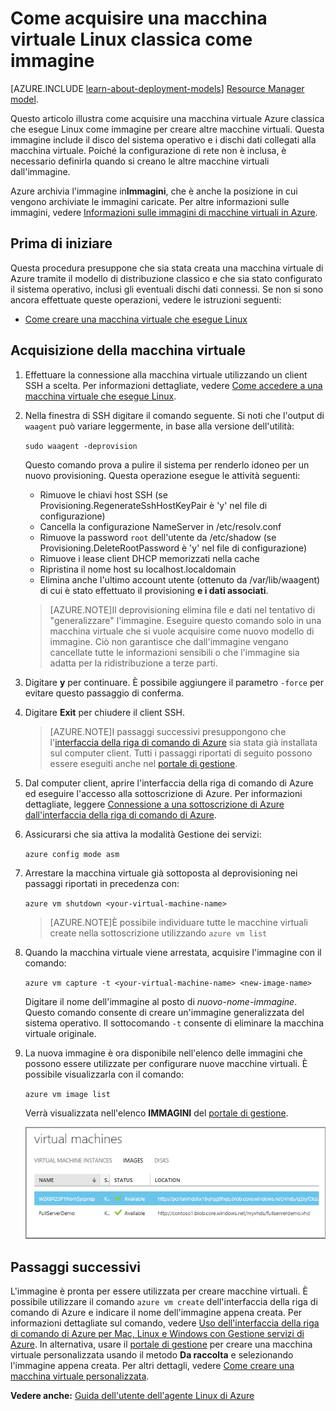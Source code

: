 <properties
	pageTitle="Acquisire un'immagine di una macchina virtuale Linux | Microsoft Azure"
	description="Informazioni su come acquisire un'immagine di una macchina virtuale di Azure basata su Linux creata con il modello di distribuzione classica."
	services="virtual-machines"
	documentationCenter=""
	authors="dsk-2015"
	manager="timlt"
	editor="tysonn"
	tags="azure-service-management"/>

<tags
	ms.service="virtual-machines"
	ms.workload="infrastructure-services"
	ms.tgt_pltfrm="vm-linux"
	ms.devlang="na"
	ms.topic="article"
	ms.date="10/14/2015"
	ms.author="dkshir"/>


# Come acquisire una macchina virtuale Linux classica come immagine

[AZURE.INCLUDE [learn-about-deployment-models](../../includes/learn-about-deployment-models-classic-include.md)] [Resource Manager model](virtual-machines-linux-capture-image-resource-manager.md).


Questo articolo illustra come acquisire una macchina virtuale Azure classica che esegue Linux come immagine per creare altre macchine virtuali. Questa immagine include il disco del sistema operativo e i dischi dati collegati alla macchina virtuale. Poiché la configurazione di rete non è inclusa, è necessario definirla quando si creano le altre macchine virtuali dall'immagine.

Azure archivia l'immagine in**Immagini**, che è anche la posizione in cui vengono archiviate le immagini caricate. Per altre informazioni sulle immagini, vedere [Informazioni sulle immagini di macchine virtuali in Azure][].

## Prima di iniziare

Questa procedura presuppone che sia stata creata una macchina virtuale di Azure tramite il modello di distribuzione classico e che sia stato configurato il sistema operativo, inclusi gli eventuali dischi dati connessi. Se non si sono ancora effettuate queste operazioni, vedere le istruzioni seguenti:

- [Come creare una macchina virtuale che esegue Linux][]


## Acquisizione della macchina virtuale

1. Effettuare la connessione alla macchina virtuale utilizzando un client SSH a scelta. Per informazioni dettagliate, vedere [Come accedere a una macchina virtuale che esegue Linux][].

2. Nella finestra di SSH digitare il comando seguente. Si noti che l'output di `waagent` può variare leggermente, in base alla versione dell'utilità:

	`sudo waagent -deprovision`

	Questo comando prova a pulire il sistema per renderlo idoneo per un nuovo provisioning. Questa operazione esegue le attività seguenti:

	- Rimuove le chiavi host SSH (se Provisioning.RegenerateSshHostKeyPair è 'y' nel file di configurazione)
	- Cancella la configurazione NameServer in /etc/resolv.conf
	- Rimuove la password `root` dell'utente da /etc/shadow (se Provisioning.DeleteRootPassword è 'y' nel file di configurazione)
	- Rimuove i lease client DHCP memorizzati nella cache
	- Ripristina il nome host su localhost.localdomain
	- Elimina anche l'ultimo account utente (ottenuto da /var/lib/waagent) di cui è stato effettuato il provisioning **e i dati associati**.

	>[AZURE.NOTE]Il deprovisioning elimina file e dati nel tentativo di "generalizzare" l'immagine. Eseguire questo comando solo in una macchina virtuale che si vuole acquisire come nuovo modello di immagine. Ciò non garantisce che dall'immagine vengano cancellate tutte le informazioni sensibili o che l'immagine sia adatta per la ridistribuzione a terze parti.


3. Digitare **y** per continuare. È possibile aggiungere il parametro `-force` per evitare questo passaggio di conferma.

4. Digitare **Exit** per chiudere il client SSH.


	>[AZURE.NOTE]I passaggi successivi presuppongono che l'[interfaccia della riga di comando di Azure](../xplat-cli-install.md) sia stata già installata sul computer client. Tutti i passaggi riportati di seguito possono essere eseguiti anche nel [portale di gestione][].

5. Dal computer client, aprire l'interfaccia della riga di comando di Azure ed eseguire l'accesso alla sottoscrizione di Azure. Per informazioni dettagliate, leggere [Connessione a una sottoscrizione di Azure dall'interfaccia della riga di comando di Azure](../xplat-cli-connect.md).

6. Assicurarsi che sia attiva la modalità Gestione dei servizi:

	`azure config mode asm`

7. Arrestare la macchina virtuale già sottoposta al deprovisioning nei passaggi riportati in precedenza con:

	`azure vm shutdown <your-virtual-machine-name>`

	>[AZURE.NOTE]È possibile individuare tutte le macchine virtuali create nella sottoscrizione utilizzando `azure vm list`

8. Quando la macchina virtuale viene arrestata, acquisire l'immagine con il comando:

	`azure vm capture -t <your-virtual-machine-name> <new-image-name>`

	Digitare il nome dell'immagine al posto di _nuovo-nome-immagine_. Questo comando consente di creare un'immagine generalizzata del sistema operativo. Il sottocomando `-t` consente di eliminare la macchina virtuale originale.

9.	La nuova immagine è ora disponibile nell'elenco delle immagini che possono essere utilizzate per configurare nuove macchine virtuali. È possibile visualizzarla con il comando:

	`azure vm image list`

	Verrà visualizzata nell'elenco **IMMAGINI** del [portale di gestione][].

	![Acquisizione dell'immagine eseguita correttamente](./media/virtual-machines-linux-capture-image/VMCapturedImageAvailable.png)


## Passaggi successivi
L'immagine è pronta per essere utilizzata per creare macchine virtuali. È possibile utilizzare il comando `azure vm create` dell'interfaccia della riga di comando di Azure e indicare il nome dell'immagine appena creata. Per informazioni dettagliate sul comando, vedere [Uso dell'interfaccia della riga di comando di Azure per Mac, Linux e Windows con Gestione servizi di Azure](virtual-machines-command-line-tools.md). In alternativa, usare il [portale di gestione][] per creare una macchina virtuale personalizzata usando il metodo **Da raccolta** e selezionando l'immagine appena creata. Per altri dettagli, vedere [Come creare una macchina virtuale personalizzata][].

**Vedere anche:** [Guida dell'utente dell'agente Linux di Azure](virtual-machines-linux-agent-user-guide.md)

[portale di gestione]: http://manage.windowsazure.com
[Come accedere a una macchina virtuale che esegue Linux]: virtual-machines-linux-how-to-log-on.md
[Informazioni sulle immagini di macchine virtuali in Azure]: virtual-machines-images.md
[Come creare una macchina virtuale personalizzata]: virtual-machines-linux-create-custom.md
[How to Attach a Data Disk to a Virtual Machine]: storage-windows-attach-disk.md
[Come creare una macchina virtuale che esegue Linux]: virtual-machines-linux-tutorial.md

<!---HONumber=Nov15_HO3-->